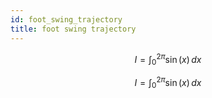 ```yaml
---
id: foot_swing_trajectory
title: foot swing trajectory
---
```

$$
I = \int_0^{2\pi} \sin(x)\,dx
$$


$$
I = \int_0^{2\pi} \sin(x)\,dx
$$
<!-- ---
采用MIT-mini-cheetah的方案，使用贝塞尔曲线方程

## 贝塞尔曲线
贝塞尔曲线是由法国工程师所发表的，一开始被广泛应用在汽车的主体设计上，后来被工程师以稳定数值的方法开发出该算法。直到目前，贝塞尔曲线仍被广泛应用在轨迹规划中

先给出公式：
$$B(t)=\sum_{i=0}^{n}\begin{pmatrix}n\\i\end{pmatrix}P_{i}(1-t)^{n-i}t^{i}$$

## 一阶曲线
当有两个点P0,P1时，设有一个点Pt，随着时间由P0运动到P1，则这个过程可以由：  
$$B(t)=(1-t)P_{0}+tP_{1},t\in [0,1]$$

利用pytho里的绘图工具
```
import matplotlib.pyplot as plt
import numpy as np

points = np.array([[0,0],[1,1]])
t = np.linspace(0,1,1000)
t = np.array([t,t]).T
B = (1-t)*points[0]+t*points[1]
plt.plot(B[:,0],B[:,1])
plt.plot(points[:,0],points[:,1],'r.')
plt.show()

```
可以看到
![avatar](img/5.png)

# 二阶曲线
公式为：  


$$B(t)=(1-t)^{2} P_{0}+2t(1-t)P_{1}+t^{2}P_{2},t\in [0,1]$$


同样利用python工具来看一下
```
import matplotlib.pyplot as plt
import numpy as np

points = np.array([[0,0.3],[0.5,0.5],[1,0]])

t = np.linspace(0,1,1000)
t = np.array([t,t]).T

B = (1-t)*(1-t)*points[0]+2*t*(1-t)*points[1]+t*t*points[2]

plt.plot(B[:,0],B[:,1])
plt.plot(points[:,0],points[:,1])
plt.plot(points[:,0],points[:,1],'r.')
plt.show()

```

得到二阶贝塞尔曲线图像
![avatar](img/6.png)

同理可以一直画出更高阶的贝塞尔曲线

## mini-cheetah中的贝塞尔轨迹
由于四足机器人足端在空间中运行，因此对于points是三维的，也就是我们规定这样来定义足端的位置p0[x0,y0,z0]

首先来看一下cheetah的源码中是如何做的：
```
template <typename T>
void FootSwingTrajectory<T>::computeSwingTrajectoryBezier(T phase, T swingTime)
{
  _p = Interpolate::cubicBezier<Vec3<T>>(_p0, _pf, phase);
  _v = Interpolate::cubicBezierFirstDerivative<Vec3<T>>(_p0, _pf, phase) / swingTime;
  _a = Interpolate::cubicBezierSecondDerivative<Vec3<T>>(_p0, _pf, phase) / (swingTime * swingTime);

  T zp, zv, za;

  if (phase < T(0.5))
  {
    zp = Interpolate::cubicBezier<T>(_p0[2], _p0[2] + _height, phase * 2);
    zv = Interpolate::cubicBezierFirstDerivative<T>(_p0[2], _p0[2] + _height, phase * 2) * 2 / swingTime;
    za = Interpolate::cubicBezierSecondDerivative<T>(_p0[2], _p0[2] + _height, phase * 2) * 4 / (swingTime * swingTime);
  }
  else
  {
    zp = Interpolate::cubicBezier<T>(_p0[2] + _height, _pf[2], phase * 2 - 1);
    zv = Interpolate::cubicBezierFirstDerivative<T>(_p0[2] + _height, _pf[2], phase * 2 - 1) * 2 / swingTime;
    za = Interpolate::cubicBezierSecondDerivative<T>(_p0[2] + _height, _pf[2], phase * 2 - 1) * 4 / (swingTime * swingTime);
  }

  _p[2] = zp;
  _v[2] = zv;
  _a[2] = za;
}
```

在cheetah中，使用了一个插值运算库Interpolation，用来求解贝塞尔曲线。首先定义了起始点p0与终点pf以及抬腿高度height,调用库里的cubicBezier函数计算，cubicBezier函数实现为：
```
  template <typename y_t, typename x_t>
  y_t cubicBezier(y_t y0, y_t yf, x_t x)
  {
    static_assert(std::is_floating_point<x_t>::value,
                  "must use floating point value");
    assert(x >= 0 && x <= 1);
    y_t yDiff = yf - y0;
    x_t bezier = x * x * x + x_t(3) * (x * x * (x_t(1) - x));
    return y0 + bezier * yDiff;
  }
```
也就是
\triangle P = P_{f}-P_{0}b = t^{3}+3t^{2}(1-t)P_{out} = P_{0}+b\triangle P

在三维空间中，也就是  

$$\begin{bmatrix}x_{out}\\y_{out}\\z_{out}\end{bmatrix} = \begin{bmatrix}x_{0}\\y_{0}\\z_{0}\end{bmatrix} + (t^{3}+3t^{2}(1-t))\begin{bmatrix}x_{f}-x_{0}\\y_{f}-y_{0}\\z_{f}-z_{0}\end{bmatrix}$$

同时将整个摆动过程分成两段：上升和下降，分别引入抬腿高度进行z的计算，再最后覆盖到相应的位置，最终计算完成_p,_v,_a，分别表示位置、速度、加速度

![avatar](img/7.png) -->